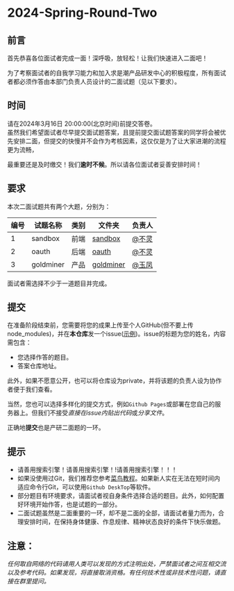 # 2024-Spring-Round-Two

## 前言
首先恭喜各位面试者完成一面！深呼吸，放轻松！让我们快速进入二面吧！

为了考察面试者的自我学习能力和加入求是潮产品研发中心的积极程度，所有面试者都必须作答由本部门负责人员设计的二面试题（见以下要求）。

## 时间
请在2024年3月16日 20:00:00(北京时间)前提交答卷。  
虽然我们希望面试者尽早提交面试题答案，且提前提交面试题答案的同学将会被优先安排二面，但提交的快慢并不会作为考核因素，这仅仅是为了让大家进潮的流程更为流畅，

最重要还是及时缴交！我们**逾时不候**。所以请各位面试者妥善安排时间！

## 要求
本次二面试题共有两个大题，分别为：

| 编号 | 试题名称 | 类别 | 文件夹               | 负责人                             |
| ---- | -------- | ---- | -------------------- | ---------------------------------- |
| 1    | sandbox  | 前端 | [sandbox](/sandbox/) | [@不灵](https://github.com/x6eull) |
| 2    | oauth    | 后端 | [oauth](/oauth/)     | [@不灵](https://github.com/x6eull) |
| 3    | goldminer| 产品 | [goldminer](/goldminer/) |[@玉凤](https://github.com/heddxh)|

面试者需选择不少于一道题目并完成。

## 提交
在准备阶段结束前，您需要将您的成果上传至个人GitHub(但不要上传node_modules)，并在**本仓库**发一个issue([示例](https://github.com/QSCTech/2023-autumn-round-two/issues/1))。issue的标题为您的姓名，内容需包含：
- 您选择作答的题目。
- 答案仓库地址。

此外，如果不愿意公开，也可以将仓库设为private，并将该题的负责人设为协作者便于我们查看。

当然，您也可以选择多样化的提交方式，例如`Github Pages`或部署在您自己的服务器上。但我们不接受*直接在issue内贴出代码*或*分享文件*。

正确地**提交**也是产研二面题的一环。

## 提示
- 请善用搜索引擎！请善用搜索引擎！!请善用搜索引擎！！！
- 如果没使用过Git，我们推荐您参考[菜鸟教程](https://www.runoob.com/git/git-tutorial.html)。如果新人实在无法在短时间内适应命令行Git，可以使用`Github DeskTop`等软件。
- 部分题目有环境要求，请面试者视自身条件选择合适的题目。此外，如何配置好环境开始作答，也是试题的一部分。
- 二面试题虽然是二面重要的一环，却不是二面的全部，请面试者量力而为，合理安排时间，在保持身体健康、作息规律、精神状态良好的条件下快乐做题。

## 注意：
*任何取自网络的代码请用人类可以发现的方式注明出处，严禁面试者之间互相交流以及参考代码。如果发现，将直接取消资格。有任何技术性或非技术性问题，请直接在群里提问。*